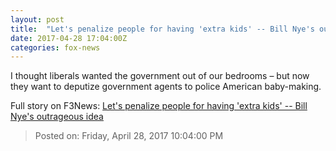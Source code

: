 ```yaml
---
layout: post
title:  "Let's penalize people for having 'extra kids' -- Bill Nye's outrageous idea"
date: 2017-04-28 17:04:00Z
categories: fox-news
---
```


I thought liberals wanted the government out of our bedrooms – but now they want to deputize government agents to police American baby-making.


Full story on F3News: [Let's penalize people for having 'extra kids' -- Bill Nye's outrageous idea](http://www.f3nws.com/n/JqjYSF)

> Posted on: Friday, April 28, 2017 10:04:00 PM
